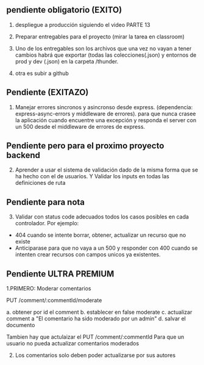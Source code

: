 ## pendiente obligatorio (EXITO)

1. despliegue a producción siguiendo el video PARTE 13

2. Preparar entregables para el proyecto (mirar la tarea en classroom)

3. Uno de los entregables son los archivos que una vez no vayan a tener cambios habrá que exportar (todas las colecciones(.json) y entornos de prod y dev (.json) en la carpeta /thunder.

4. otra es subir a github

## Pendiente (EXITAZO)

1. Manejar errores sincronos y asincronso desde express. (dependencia: express-async-errors y middleware de errores). para que nunca crasee la aplicación cuando encuentre una excepción y responda el server con un 500 desde el middleware de errores de express.

## Pendiente pero para el proximo proyecto backend

2. Aprender a usar el sistema de validación dado de la misma forma que se ha hecho con el de usuarios. Y Validar los inputs en todas las definiciones de ruta

## Pendiente para nota

3. Validar con status code adecuados todos los casos posibles en cada controlador. Por ejemplo:

- 404 cuando se intente borrar, obtener, actualizar un recurso que no existe
- Anticiparase para que no vaya a un 500 y responder con 400 cuando se intenten crear recursos con campos unicos ya existentes.

## Pendiente ULTRA PREMIUM

1.PRIMERO: Moderar comentarios

PUT /comment/:commentId/moderate

a. obtener por id el comment
b. establecer en false moderate
c. actualizar comment a "El comentario ha sido moderado por un admin"
d. salvar el documento

Tambien hay que actulaizar el PUT /comment/:commentId Para que un usuario no pueda actualizar comentarios moderados

2. Los comentarios solo deben poder actualizarse por sus autores
